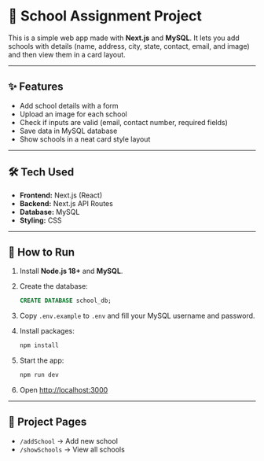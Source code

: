# 📘 School Assignment Project

This is a simple web app made with **Next.js** and **MySQL**.
It lets you add schools with details (name, address, city, state, contact, email, and image) and then view them in a card layout.

---

## ✨ Features

* Add school details with a form
* Upload an image for each school
* Check if inputs are valid (email, contact number, required fields)
* Save data in MySQL database
* Show schools in a neat card style layout

---

## 🛠️ Tech Used

* **Frontend:** Next.js (React)
* **Backend:** Next.js API Routes
* **Database:** MySQL
* **Styling:** CSS

---

## 🚀 How to Run

1. Install **Node.js 18+** and **MySQL**.
2. Create the database:

   ```sql
   CREATE DATABASE school_db;
   ```
3. Copy `.env.example` to `.env` and fill your MySQL username and password.
4. Install packages:

   ```bash
   npm install
   ```
5. Start the app:

   ```bash
   npm run dev
   ```
6. Open [http://localhost:3000](http://localhost:3000)

---

## 📂 Project Pages

* `/addSchool` → Add new school
* `/showSchools` → View all schools

